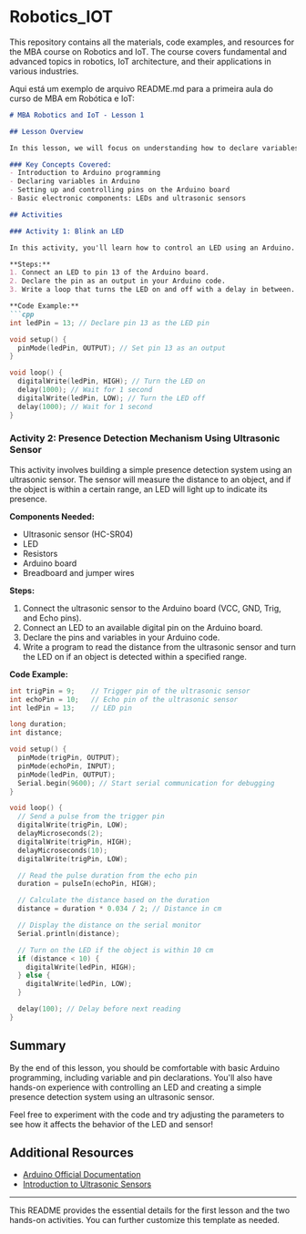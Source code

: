 # Robotics_IOT
This repository contains all the materials, code examples, and resources for the MBA course on Robotics and IoT. The course covers fundamental and advanced topics in robotics, IoT architecture, and their applications in various industries.

Aqui está um exemplo de arquivo README.md para a primeira aula do curso de MBA em Robótica e IoT:

```markdown
# MBA Robotics and IoT - Lesson 1

## Lesson Overview

In this lesson, we will focus on understanding how to declare variables and pins in Arduino. These are fundamental concepts for working with microcontrollers, and they lay the groundwork for more complex projects in robotics and IoT.

### Key Concepts Covered:
- Introduction to Arduino programming
- Declaring variables in Arduino
- Setting up and controlling pins on the Arduino board
- Basic electronic components: LEDs and ultrasonic sensors

## Activities

### Activity 1: Blink an LED

In this activity, you'll learn how to control an LED using an Arduino. The goal is to write a simple program that makes the LED blink on and off at regular intervals.

**Steps:**
1. Connect an LED to pin 13 of the Arduino board.
2. Declare the pin as an output in your Arduino code.
3. Write a loop that turns the LED on and off with a delay in between.

**Code Example:**
```cpp
int ledPin = 13; // Declare pin 13 as the LED pin

void setup() {
  pinMode(ledPin, OUTPUT); // Set pin 13 as an output
}

void loop() {
  digitalWrite(ledPin, HIGH); // Turn the LED on
  delay(1000); // Wait for 1 second
  digitalWrite(ledPin, LOW); // Turn the LED off
  delay(1000); // Wait for 1 second
}
```

### Activity 2: Presence Detection Mechanism Using Ultrasonic Sensor

This activity involves building a simple presence detection system using an ultrasonic sensor. The sensor will measure the distance to an object, and if the object is within a certain range, an LED will light up to indicate its presence.

**Components Needed:**
- Ultrasonic sensor (HC-SR04)
- LED
- Resistors
- Arduino board
- Breadboard and jumper wires

**Steps:**
1. Connect the ultrasonic sensor to the Arduino board (VCC, GND, Trig, and Echo pins).
2. Connect an LED to an available digital pin on the Arduino board.
3. Declare the pins and variables in your Arduino code.
4. Write a program to read the distance from the ultrasonic sensor and turn the LED on if an object is detected within a specified range.

**Code Example:**
```cpp
int trigPin = 9;    // Trigger pin of the ultrasonic sensor
int echoPin = 10;   // Echo pin of the ultrasonic sensor
int ledPin = 13;    // LED pin

long duration;
int distance;

void setup() {
  pinMode(trigPin, OUTPUT);
  pinMode(echoPin, INPUT);
  pinMode(ledPin, OUTPUT);
  Serial.begin(9600); // Start serial communication for debugging
}

void loop() {
  // Send a pulse from the trigger pin
  digitalWrite(trigPin, LOW);
  delayMicroseconds(2);
  digitalWrite(trigPin, HIGH);
  delayMicroseconds(10);
  digitalWrite(trigPin, LOW);

  // Read the pulse duration from the echo pin
  duration = pulseIn(echoPin, HIGH);

  // Calculate the distance based on the duration
  distance = duration * 0.034 / 2; // Distance in cm

  // Display the distance on the serial monitor
  Serial.println(distance);

  // Turn on the LED if the object is within 10 cm
  if (distance < 10) {
    digitalWrite(ledPin, HIGH);
  } else {
    digitalWrite(ledPin, LOW);
  }

  delay(100); // Delay before next reading
}
```

## Summary

By the end of this lesson, you should be comfortable with basic Arduino programming, including variable and pin declarations. You'll also have hands-on experience with controlling an LED and creating a simple presence detection system using an ultrasonic sensor.

Feel free to experiment with the code and try adjusting the parameters to see how it affects the behavior of the LED and sensor!

## Additional Resources

- [Arduino Official Documentation](https://www.arduino.cc/reference/en/)
- [Introduction to Ultrasonic Sensors](https://www.electronicshub.org/arduino-ultrasonic-sensor/)

---

This README provides the essential details for the first lesson and the two hands-on activities. You can further customize this template as needed.
```
